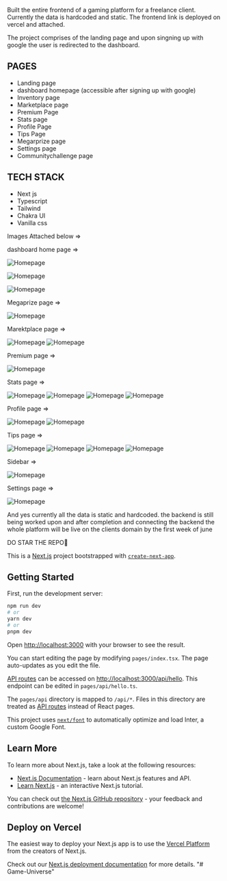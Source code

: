 
Built the entire frontend of a gaming platform for a freelance client. Currently the data is hardcoded and static. The frontend link is deployed on vercel and attached. 

The project comprises of the landing page and upon singning up with google the user is redirected to the dashboard. 

## PAGES 
- Landing page
- dashboard homepage (accessible after signing up with google)
- Inventory page
- Marketplace page
- Premium Page
- Stats page
- Profile Page
- Tips Page
- Megarprize page
- Settings page
- Communitychallenge page


## TECH STACK
- Next js
- Typescript
- Tailwind
- Chakra UI
- Vanilla css

Images Attached below => 

dashboard home page =>

![Homepage](https://live.staticflickr.com/65535/52884326663_a08fb8d5ea_z.jpg)

![Homepage](https://live.staticflickr.com/65535/52884255630_419fb5fc59_z.jpg)

![Homepage](https://live.staticflickr.com/65535/52883884196_26169df3fd_z.jpg)



Megaprize page =>

![Homepage](https://live.staticflickr.com/65535/52883884241_8ea2cffe11_z.jpg)


Marektplace page =>

![Homepage](https://live.staticflickr.com/65535/52883300672_dfbf4715df_z.jpg)
![Homepage](https://live.staticflickr.com/65535/52883884336_278f2fef88_z.jpg)



Premium page => 

![Homepage](https://live.staticflickr.com/65535/52883884416_9505164e77_z.jpg)


Stats page => 

![Homepage](https://live.staticflickr.com/65535/52883300807_59b4358ce9_z.jpg)
![Homepage](https://live.staticflickr.com/65535/52884326918_a2bf1836cc_z.jpg)
![Homepage](https://live.staticflickr.com/65535/52883884486_6b90bec0f1_z.jpg)
![Homepage](https://live.staticflickr.com/65535/52883300897_b8c3c498cd_z.jpg)


Profile page => 

![Homepage](https://live.staticflickr.com/65535/52884045354_2c6ae97a72_z.jpg)
![Homepage](https://live.staticflickr.com/65535/52883884511_210f89a7bc_z.jpg)


Tips page =>

![Homepage](https://live.staticflickr.com/65535/52884255950_2b3bc6a4cb_z.jpg)
![Homepage](https://live.staticflickr.com/65535/52883884526_117b10e64d_z.jpg)
![Homepage](https://live.staticflickr.com/65535/52884327088_2e7bb9c017_z.jpg)
![Homepage](https://live.staticflickr.com/65535/52884045389_63a1f45617_z.jpg)


Sidebar => 

![Homepage](https://live.staticflickr.com/65535/52883300972_da6112598f_z.jpg)


Settings page => 

![Homepage](https://live.staticflickr.com/65535/52884256050_e0d3db92ee_z.jpg)


And yes currently all the data is static and hardcoded. the backend is still being worked upon and after completion and connecting the backend the whole platform will be live on the clients domain 
by the first week of june


DO STAR THE REPO🌟




This is a [Next.js](https://nextjs.org/) project bootstrapped with [`create-next-app`](https://github.com/vercel/next.js/tree/canary/packages/create-next-app).

## Getting Started

First, run the development server:

```bash
npm run dev
# or
yarn dev
# or
pnpm dev
```

Open [http://localhost:3000](http://localhost:3000) with your browser to see the result.

You can start editing the page by modifying `pages/index.tsx`. The page auto-updates as you edit the file.

[API routes](https://nextjs.org/docs/api-routes/introduction) can be accessed on [http://localhost:3000/api/hello](http://localhost:3000/api/hello). This endpoint can be edited in `pages/api/hello.ts`.

The `pages/api` directory is mapped to `/api/*`. Files in this directory are treated as [API routes](https://nextjs.org/docs/api-routes/introduction) instead of React pages.

This project uses [`next/font`](https://nextjs.org/docs/basic-features/font-optimization) to automatically optimize and load Inter, a custom Google Font.

## Learn More

To learn more about Next.js, take a look at the following resources:

- [Next.js Documentation](https://nextjs.org/docs) - learn about Next.js features and API.
- [Learn Next.js](https://nextjs.org/learn) - an interactive Next.js tutorial.

You can check out [the Next.js GitHub repository](https://github.com/vercel/next.js/) - your feedback and contributions are welcome!

## Deploy on Vercel

The easiest way to deploy your Next.js app is to use the [Vercel Platform](https://vercel.com/new?utm_medium=default-template&filter=next.js&utm_source=create-next-app&utm_campaign=create-next-app-readme) from the creators of Next.js.

Check out our [Next.js deployment documentation](https://nextjs.org/docs/deployment) for more details.
"# Game-Universe" 
